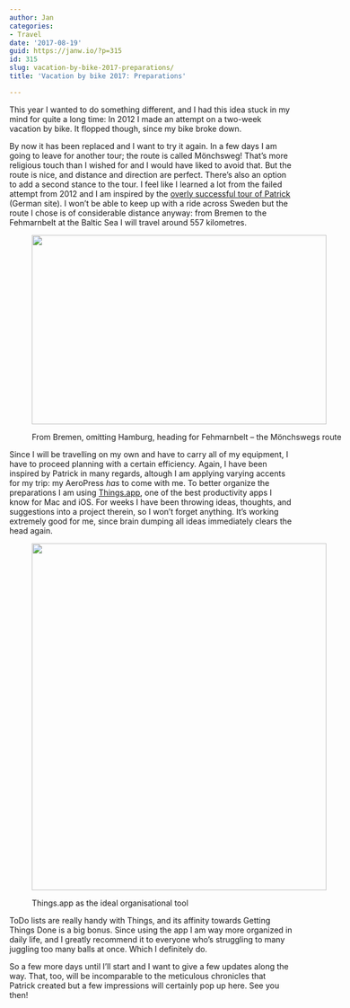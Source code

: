```yaml
---
author: Jan
categories:
- Travel
date: '2017-08-19'
guid: https://janw.io/?p=315
id: 315
slug: vacation-by-bike-2017-preparations/
title: 'Vacation by bike 2017: Preparations'

---
```


This year I wanted to do something different, and I had this idea stuck in my mind for quite a long time: In 2012 I made an attempt on a two-week vacation by bike. It flopped though, since my bike broke down.

By now it has been replaced and I want to try it again. In a few days I am going to leave for another tour; the route is called Mönchsweg! That&#8217;s more religious touch than I wished for and I would have liked to avoid that. But the route is nice, and distance and direction are perfect. There&#8217;s also an option to add a second stance to the tour. I feel like I learned a lot from the failed attempt from 2012 and I am inspired by the [overly successful tour of Patrick](https://blog.pattafeufeu.de/2016/06/anskap-endstatistik/) (German site). I won&#8217;t be able to keep up with a ride across Sweden but the route I chose is of considerable distance anyway: from Bremen to the Fehmarnbelt at the Baltic Sea I will travel around 557 kilometres.

<!--more--><figure id="attachment_304" style="width: 810px" class="wp-caption alignnone">

<img src="https://i2.wp.com/janw.io/wp-content/uploads/2017/08/monk-map.jpg?resize=525%2C337&#038;quality=100&#038;strip=all&#038;ssl=1" alt="" width="525" height="337" class="size-full wp-image-304" srcset="https://i0.wp.com/janw.xyz/wp-content/uploads/2017/08/monk-map.jpg?w=810&quality=100&strip=all&ssl=1 810w, https://i0.wp.com/janw.xyz/wp-content/uploads/2017/08/monk-map.jpg?resize=300%2C193&quality=100&strip=all&ssl=1 300w, https://i0.wp.com/janw.xyz/wp-content/uploads/2017/08/monk-map.jpg?resize=768%2C493&quality=100&strip=all&ssl=1 768w" sizes="(max-width: 706px) 89vw, (max-width: 767px) 82vw, 740px" data-recalc-dims="1" /><figcaption class="wp-caption-text">From Bremen, omitting Hamburg, heading for Fehmarnbelt – the Mönchswegs route</figcaption></figure>

Since I will be travelling on my own and have to carry all of my equipment, I have to proceed planning with a certain efficiency. Again, I have been inspired by Patrick in many regards, altough I am applying varying accents for my trip: my AeroPress _has_ to come with me. To better organize the preparations I am using [Things.app](https://culturedcode.com/things/), one of the best productivity apps I know for Mac and iOS. For weeks I have been throwing ideas, thoughts, and suggestions into a project therein, so I won&#8217;t forget anything. It&#8217;s working extremely good for me, since brain dumping all ideas immediately clears the head again.<figure id="attachment_305" style="width: 657px" class="wp-caption aligncenter">

<img src="https://i2.wp.com/janw.io/wp-content/uploads/2017/08/Screen-Shot-2017-08-18-at-20.17.50.png?resize=525%2C618&#038;quality=100&#038;strip=all&#038;ssl=1" alt="" width="525" height="618" class="size-full wp-image-305" srcset="https://i1.wp.com/janw.xyz/wp-content/uploads/2017/08/Screen-Shot-2017-08-18-at-20.17.50.png?w=657&quality=100&strip=all&ssl=1 657w, https://i1.wp.com/janw.xyz/wp-content/uploads/2017/08/Screen-Shot-2017-08-18-at-20.17.50.png?resize=255%2C300&quality=100&strip=all&ssl=1 255w" sizes="(max-width: 525px) 100vw, 525px" data-recalc-dims="1" /><figcaption class="wp-caption-text">Things.app as the ideal organisational tool</figcaption></figure>

ToDo lists are really handy with Things, and its affinity towards Getting Things Done is a big bonus. Since using the app I am way more organized in daily life, and I greatly recommend it to everyone who&#8217;s struggling to many juggling too many balls at once. Which I definitely do.

So a few more days until I&#8217;ll start and I want to give a few updates along the way. That, too, will be incomparable to the meticulous chronicles that Patrick created but a few impressions will certainly pop up here. See you then!
